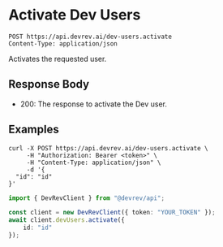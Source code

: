 # Activate Dev Users

```http
POST https://api.devrev.ai/dev-users.activate
Content-Type: application/json
```

Activates the requested user.



## Response Body

- 200: The response to activate the Dev user.

## Examples

```shell
curl -X POST https://api.devrev.ai/dev-users.activate \
     -H "Authorization: Bearer <token>" \
     -H "Content-Type: application/json" \
     -d '{
  "id": "id"
}'
```

```typescript
import { DevRevClient } from "@devrev/api";

const client = new DevRevClient({ token: "YOUR_TOKEN" });
await client.devUsers.activate({
    id: "id"
});

```